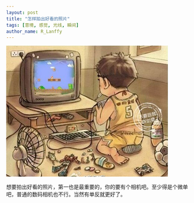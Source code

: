 ```yaml
---
layout: post
title: "怎样拍出好看的照片"
tags: [意境, 感觉, 光线, 瞬间]
author_name: R_Lanffy
---
```


![](../../images/posts/2013-10-28/first.jpg)

想要拍出好看的照片，第一也是最重要的，你的要有个相机吧。至少得是个微单吧，普通的数码相机也不行。当然有单反就更好了。